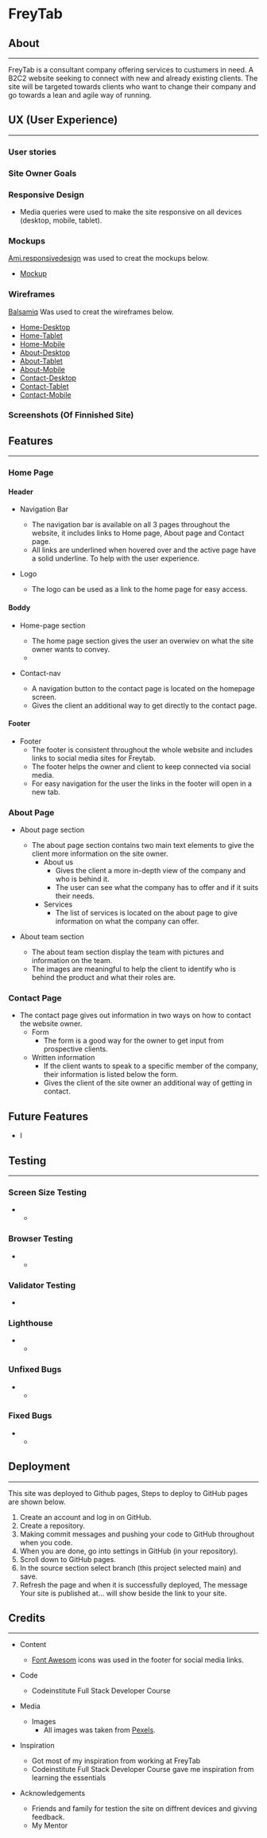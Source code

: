 
# FreyTab

## About
---

<p> 
FreyTab is a consultant company offering services to custumers in need. A B2C2  website seeking to connect with new and already existing clients. The site will be targeted towards clients who want to change their company and go towards a lean and agile way of running.
</p>

## UX (User Experience)
---

### User stories


### Site Owner Goals

### Responsive Design
- Media queries were used to make the site responsive on all devices (desktop, mobile, tablet).

### Mockups
[Ami.responsivedesign](http://ami.responsivedesign.is
) was used to creat the mockups below.
- [Mockup]()

### Wireframes

[Balsamiq](https://balsamiq.com
) Was used to creat the wireframes below.

- [Home-Desktop](https://github.com/MadeleineFrey/Project1-HTML-CSS/blob/main/readme/Media/HomeDesktop.png)
- [Home-Tablet](https://github.com/MadeleineFrey/Project1-HTML-CSS/blob/main/readme/Media/HomeTablet.png)
- [Home-Mobile](https://github.com/MadeleineFrey/Project1-HTML-CSS/blob/main/readme/Media/HomeMobile.png)
- [About-Desktop](https://github.com/MadeleineFrey/Project1-HTML-CSS/blob/main/readme/Media/AboutDesktop.png)
- [About-Tablet](https://github.com/MadeleineFrey/Project1-HTML-CSS/blob/main/readme/Media/AboutTablet.png)
- [About-Mobile](https://github.com/MadeleineFrey/Project1-HTML-CSS/blob/main/readme/Media/AboutMobile.png)
- [Contact-Desktop](https://github.com/MadeleineFrey/Project1-HTML-CSS/blob/main/readme/Media/ContactDesktop.png)
- [Contact-Tablet](https://github.com/MadeleineFrey/Project1-HTML-CSS/blob/main/readme/Media/ContactTablet.png)
- [Contact-Mobile](https://github.com/MadeleineFrey/Project1-HTML-CSS/blob/main/readme/Media/ContactMobile.png)



### Screenshots (Of Finnished Site)

## Features
---

### Home Page

#### Header

- Navigation Bar
    - The navigation bar is available on all 3 pages throughout the website, it includes links to Home page, About page and Contact page.
    - All links are underlined when hovered over and the active page have a solid underline. To help with the user experience.

- Logo
    - The logo can be used as a link to the home page for easy access.

 #### Boddy

 - Home-page section
    - The home page section gives the user an overwiev on what the site owner wants to convey. 
    - 

- Contact-nav
    - A navigation button to the contact page is located on the homepage screen.
    - Gives the client an additional way to get directly to the contact page.

#### Footer

- Footer
    - The footer is consistent throughout the whole website and includes links to social media sites for Freytab.
    - The footer helps the owner and client to keep connected via social media.
    - For easy navigation for the user the links in the footer will open in a new tab.
    
### About Page

- About page section
    - The about page section contains two main text elements to give the client more information on the site owner.
        - About us
            - Gives the client a more in-depth view of the company and who is behind it.
            - The user can see what the company has to offer and if it suits their needs.
        - Services 
            - The list of services is located on the about page to give information on what the company can offer.


- About team section
    - The about team section display the team with pictures and information on the team.
    - The images are meaningful to help the client to identify who is behind the product and what their roles are.

### Contact Page

- The contact page gives out information in two ways on how to contact the website owner.
    - Form
        - The form is a good way for the owner to get input from prospective clients.
    - Written information
        - If the client wants to speak to a specific member of the company, their information is listed below the form.
        - Gives the client of the site owner an additional way of getting in contact.

## Future Features

- I


## Testing
---

### Screen Size Testing

- 
    - 

### Browser Testing

- 
    - 

### Validator Testing

- 

### Lighthouse

- 
    - 

### Unfixed Bugs

- 
    - 

### Fixed Bugs

- 
    - 


 ## Deployment
 ---
<p>
This site was deployed to Github pages, Steps to deploy to GitHub pages are shown below.
</p>

1. Create an account and log in on GitHub. 
2. Create a repository. 
3. Making commit messages and pushing your code to GitHub throughout when you code.
4. When you are done, go into settings in GitHub (in your repository).
5. Scroll down to GitHub pages.
6. In the source section select branch (this project selected main) and save. 
7. Refresh the page and when it is successfully deployed,  The message Your site is published at... will show beside the link to your site.  

## Credits
---

- Content
    - [Font Awesom](https://fontawesome.com/) icons was used in the footer for social media links.

- Code 
    - Codeinstitute Full Stack Developer Course

- Media
    - Images
        - All images was taken from [Pexels](https://www.pexels.com/).

- Inspiration
    - Got most of my inspiration from working at FreyTab 
    - Codeinstitute Full Stack Developer Course gave me inspiration from learning the essentials

- Acknowledgements
    - Friends and family for testion the site on diffrent devices and givving feedback.
    - My Mentor

    